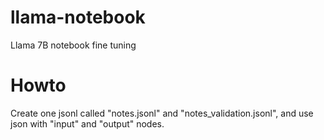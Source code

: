 # llama-notebook
Llama 7B notebook fine tuning

# Howto
Create one jsonl called "notes.jsonl" and "notes_validation.jsonl", and use json with "input" and "output" nodes.

